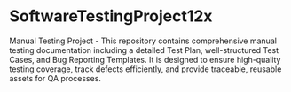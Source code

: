 # SoftwareTestingProject12x
 Manual Testing Project - This repository contains comprehensive manual testing documentation including a detailed Test Plan, well-structured Test Cases, and Bug Reporting Templates. It is designed to ensure high-quality testing coverage, track defects efficiently, and provide traceable, reusable assets for QA processes.
